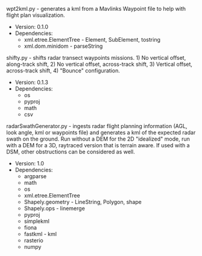 wpt2kml.py - generates a kml from a Mavlinks Waypoint file to help with flight plan visualization.
  - Version: 0.1.0
  - Dependencies:
      - xml.etree.ElementTree - Element, SubElement, tostring
      - xml.dom.minidom - parseString

shifty.py - shifts radar transect waypoints missions. 1) No vertical offset, along-track shift, 2) No vertical offset, across-track shift, 3) Vertical offset, across-track shift, 4) "Bounce" configuration.
  - Version: 0.1.3
  - Dependencies:
      - os
      - pyproj
      - math
      - csv

radarSwathGenerator.py - ingests radar flight planning information (AGL, look angle, kml or waypoints file) and generates a kml of the expected radar swath on the ground. Run without a DEM for the 2D "idealized" mode, run with a DEM for a 3D, raytraced version that is terrain aware. If used with a DSM, other obstructions can be considered as well.
  - Version: 1.0
  - Dependencies:
      - argparse
      - math
      - os
      - xml.etree.ElementTree
      - Shapely.geometry - LineString, Polygon, shape
      - Shapely.ops - linemerge
      - pyproj
      - simplekml
      - fiona
      - fastkml - kml
      - rasterio
      - numpy
